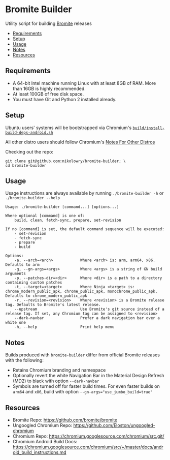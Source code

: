 # Bromite Builder

Utility script for building [Bromite]( https://github.com/bromite/bromite) releases

- [Requirements](#requirements)
- [Setup](#setup)
- [Usage](#usage)
- [Notes](#notes)
- [Resources](#resources)

## <a name="requirements"></a>Requirements

- A 64-bit Intel machine running Linux with at least 8GB of RAM.
More than 16GB is highly recommended.
- At least 100GB of free disk space.
- You must have Git and Python 2 installed already.

## <a name="setup"></a>Setup

Ubuntu users' systems will be bootstrapped via Chromium's
[`build/install-build-deps-android.sh`](https://chromium.googlesource.com/chromium/src.git/+/master/build/install-build-deps-android.sh)

All other distro users should follow Chromium's
[Notes For Other Distros](https://chromium.googlesource.com/chromium/src/+/master/docs/linux_build_instructions.md#notes)

Checking out the repo:
```shell
git clone git@github.com:nikolowry/bromite-builder; \
cd bromite-builder
```

## <a name="usage"></a>Usage

Usage instructions are always available by running `./bromite-builder -h` or
`./bromite-builder --help`

```
Usage: ./bromite-builder [command...] [options...]

Where optional [command] is one of:
    build, clean, fetch-sync, prepare, set-revision

If no [command] is set, the default command sequence will be executed:
    - set-revision
    - fetch-sync
    - prepare
    - build

Options:
    -a, --arch=<arch>            Where <arch> is: arm, arm64, x86. Defaults to arm
    -g, --gn-args=<args>         Where <args> is a string of GN build arguments
    -p, --patches-dir=<dir>      Where <dir> is a path to a directory containing custom patches
    -t, --target=<target>        Where Ninja <target> is: chrome_modern_public_apk, chrome_public_apk, monochrome_public_apk. Defaults to chrome_modern_public_apk
    -r, --revision=<revision>    Where <revision> is a Bromite release tag. Defaults to Bromite's latest release.
    --upstream                   Use Bromite's git source instead of a release tag. If set, any Chromium tag can be assigned to <revision>
    --dark-navbar                Prefer a dark navigation bar over a white one
    -h, --help                   Print help menu
```

## <a name="notes"></a>Notes

Builds produced with `bromite-builder` differ from official Bromite releases with
the following:

- Retains Chromium branding and namespace
- Optionally revert the white Navigation Bar in the Material Design Refresh (MD2)
to black with option `--dark-navbar`
- Symbols are turned off for faster build times. For even faster builds on
`arm64` and `x86`, build with option `--gn-args="use_jumbo_build=true"`

## <a name="resources"></a>Resources

- Bromite Repo: https://github.com/bromite/bromite
- Ungoogled Chromium Repo: https://github.com/Eloston/ungoogled-chromium
- Chromium Repo: https://chromium.googlesource.com/chromium/src.git/
- Chromium Android Build Docs: https://chromium.googlesource.com/chromium/src/+/master/docs/android_build_instructions.md

